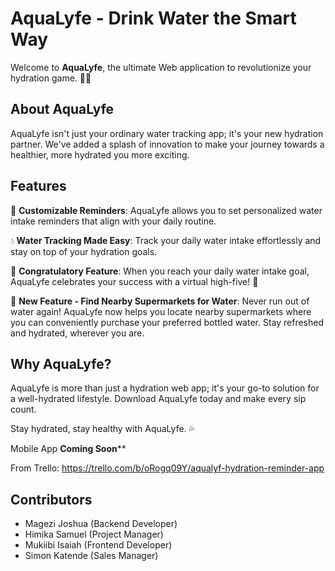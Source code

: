 # AquaLyfe - Drink Water the Smart Way

Welcome to **AquaLyfe**, the ultimate Web application to revolutionize your hydration game. 📱💧

## About AquaLyfe

AquaLyfe isn't just your ordinary water tracking app; it's your new hydration partner. We've added a splash of innovation to make your journey towards a healthier, more hydrated you more exciting.

## Features

📅 **Customizable Reminders**: AquaLyfe allows you to set personalized water intake reminders that align with your daily routine.

💧 **Water Tracking Made Easy**: Track your daily water intake effortlessly and stay on top of your hydration goals.

🎉 **Congratulatory Feature**: When you reach your daily water intake goal, AquaLyfe celebrates your success with a virtual high-five! 🙌

🌟 **New Feature - Find Nearby Supermarkets for Water**: Never run out of water again! AquaLyfe now helps you locate nearby supermarkets where you can conveniently purchase your preferred bottled water. Stay refreshed and hydrated, wherever you are.

## Why AquaLyfe?

AquaLyfe is more than just a hydration web  app; it's your go-to solution for a well-hydrated lifestyle. Download AquaLyfe today and make every sip count.

Stay hydrated, stay healthy with AquaLyfe. 💦

Mobile App ****Coming Soon******

From Trello:
https://trello.com/b/oRogq09Y/aqualyf-hydration-reminder-app


## Contributors

- Magezi Joshua (Backend Developer)
- Himika Samuel (Project Manager)
- Mukiibi Isaiah (Frontend Developer)
- Simon Katende (Sales Manager)

